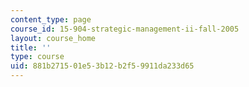 ```yaml
---
content_type: page
course_id: 15-904-strategic-management-ii-fall-2005
layout: course_home
title: ''
type: course
uid: 881b2715-01e5-3b12-b2f5-9911da233d65
---
```

